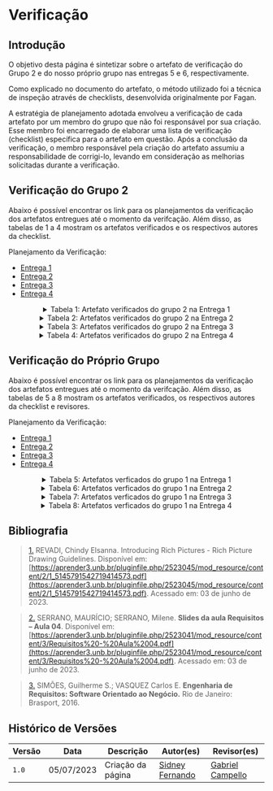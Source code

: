 # Verificação

## Introdução

O objetivo desta página é sintetizar sobre o artefato de verificação do Grupo 2 e do nosso próprio grupo nas entregas 5 e 6, respectivamente.

Como explicado no documento do artefato, o método utilizado foi a técnica de inspeção através de checklists, desenvolvida originalmente por Fagan.

A estratégia de planejamento adotada envolveu a verificação de cada artefato por um membro do grupo que não foi responsável por sua criação. Esse membro foi encarregado de elaborar uma lista de verificação (checklist) específica para o artefato em questão. Após a conclusão da verificação, o membro responsável pela criação do artefato assumiu a responsabilidade de corrigi-lo, levando em consideração as melhorias solicitadas durante a verificação.

## Verificação do Grupo 2

Abaixo é possível encontrar os link para os planejamentos da verificação dos artefatos entregues até o momento da verifcação. Além disso, as tabelas de 1 a 4 mostram os artefatos verificados e os respectivos autores da checklist.

Planejamento da Verificação:

- [Entrega 1](../../verificacao/grupo2/entrega1/planejamento-verificacao-e1-grupo2)
- [Entrega 2](../../verificacao/grupo2/entrega2/planejamento-verificacao-e2-grupo2)
- [Entrega 3](../../verificacao/grupo2/entrega3/planejamento-verificacao-e3-grupo2)
- [Entrega 4](../../verificacao/grupo2/entrega4/planejamento-verificacao-e4-grupo2)

<center>

<!-- | Artefato | Entrega | Autor |
| :--------: | :-------: | :-----: |
|[Rich Picture](../../verificacao/grupo2/entrega1/rich-picture)         | Entrega 1       | [Geovanna Maciel](https://github.com/manuziny)     |
| [Perfil de Usuário](../../verificacao/grupo2/entrega2/perfilusuario2) | Entrega 2 | [Gabriel Campello](https://github.com/g16c) |
| [Personas](../../verificacao/grupo2/entrega2/personas2) | Entrega 2 | [Gabriel Campello](https://github.com/g16c) |
| [Brainstorm](../../verificacao/grupo2/entrega2/brainstorm2) | Entrega 2 | [Sidney Fernando](https://github.com/nando3d3) |
| [Observação](../../verificacao/grupo2/entrega2/observacao2) | Entrega 2 | [Sidney Fernando](https://github.com/nando3d3) |
| [Storytelling](../../verificacao/grupo2/entrega2/storytelling2) | Entrega 2 | [Sidney Fernando](https://github.com/nando3d3) | -->

<details>
    <summary> Tabela 1: Artefato verificados do grupo 2 na Entrega 1</summary>
    <table>
  <tr>
    <th>Artefato</th>
    <th>Autor</th>
  </tr>
  <tr>
    <td><a href="../../verificacao/grupo2/entrega1/rich-picture">Rich Picture</a></td>
    <td><a href="https://github.com/manuziny">Geovanna Maciel</a></td>
  </tr>
</table>
<font>Fonte: <a href='https://github.com/nando3d3'>Sidney Fernando</a></font>
</details>

<details>
    <summary> Tabela 2: Artefatos verificados do grupo 2 na Entrega 2</summary>
    
<table>
    <tr>
        <td colspan="2" align="center"><strong>Elicitação</strong></td>
  </tr>
  <tr>
    <th>Artefato</th>
    <th>Autor</th>
  </tr>
  <tr>
    <td><a href="../../verificacao/grupo2/entrega2/perfilusuario2">Perfil de Usuário</a></td>
    <td><a href="https://github.com/g16c">Gabriel Campello</a></td>
  </tr>
  <tr>
    <td><a href="../../verificacao/grupo2/entrega2/personas2">Personas</a></td>
    <td><a href="https://github.com/g16c">Gabriel Campello</a></td>
  </tr>
  <tr>
    <td><a href="../../verificacao/grupo2/entrega2/brainstorm2">Brainstorm</a></td>
    <td><a href="https://github.com/nando3d3">Sidney Fernando</a></td>
  </tr>
  <tr>
    <td><a href="../../verificacao/grupo2/entrega2/observacao2">Observação</a></td>
    <td><a href="https://github.com/nando3d3">Sidney Fernando</a></td>
  </tr>
  <tr>
    <td><a href="../../verificacao/grupo2/entrega2/storytelling2">Storytelling</a></td>
    <td><a href="https://github.com/nando3d3">Sidney Fernando</a></td>
  </tr>
  <tr>
        <td colspan="2" align="center"><strong>Priorização</strong></td>
  </tr>
  <tr>
    <th>Artefato</th>
    <th>Autor</th>
  </tr>
  <tr>
    <td><a href="../../verificacao/grupo2/entrega2/threelvlscale2">Three Level-Scale</a></td>
    <td><a href="https://github.com/g16c">Gabriel Campello</a></td>
  </tr>
  <tr>
    <td><a href="../../verificacao/grupo2/entrega2/moscow2">Moscow</a></td>
    <td><a href="https://github.com/nando3d3">Sidney Fernando</a></td>
  </tr>
  <tr>
    <td><a href="../../verificacao/grupo2/entrega2/inorout2">In or Out</a></td>
    <td><a href="https://github.com/g16c">Gabriel Campello</a></td>
  </tr>
</table>
<font>Fonte: <a href='https://github.com/nando3d3'>Sidney Fernando</a></font>
</details>

<details>
    <summary> Tabela 3: Artefatos verificados do grupo 2 na Entrega 3</summary>
    
<table>
  <tr>
    <th>Artefato</th>
    <th>Autor</th>
  </tr>
  <tr>
    <td><a href="../../verificacao/grupo2/entrega3/caso-de-uso">Caso de Uso</a></td>
    <td><a href="https://github.com/manuziny">Geovanna Maciel</a></td>
  </tr>
  <tr>
    <td><a href="../../verificacao/grupo2/entrega3/lexicos">Léxicos</a></td>
    <td><a href="https://github.com/arthurmlv">Arthur de Melo</a></td>
  </tr>
  <tr>
    <td><a href="../../verificacao/grupo2/entrega3/especificacao-suplementar">Especificação Suplementar</a></td>
    <td><a href="https://github.com/mathonaut">Matheus Henrique</a></td>
  </tr>
  <tr>
    <td><a href="../../verificacao/grupo2/entrega3/cenarios">Cenários</a></td>
    <td><a href="https://github.com/dougAlvs">Douglas Alves</a></td>
  </tr>
</table>
<font>Fonte: <a href='https://github.com/nando3d3'>Sidney Fernando</a></font>
</details>

<details>
    <summary> Tabela 4: Artefatos verificados do grupo 2 na Entrega 4</summary>
    
<table>
  <tr>
    <th>Artefato</th>
    <th>Autor</th>
  </tr>
  <tr>
    <td><a href="../../verificacao/grupo2/entrega4/nfrframework">NFR Framework</a></td>
    <td><a href="https://github.com/arthurmlv">Arthur de Melo</a></td>
  </tr>
  <tr>
    <td><a href="../../verificacao/grupo2/entrega4/verificacao-backlog">Backlog</a></td>
    <td><a href="https://github.com/RafaelCLG0">Rafael Ferreira</a></td>
  </tr>
  <tr>
    <td><a href="../../verificacao/grupo2/entrega4/verificacao-historias-de-usuario">Histórias de Usuário</a></td>
    <td><a href="https://github.com/dougAlvs">Douglas Alves</a></td>
  </tr>
</table>
<font>Fonte: <a href='https://github.com/nando3d3'>Sidney Fernando</a></font>
</details>

</center>

## Verificação do Próprio Grupo

Abaixo é possível encontrar os link para os planejamentos da verificação dos artefatos entregues até o momento da verifcação. Além disso, as tabelas de 5 a 8 mostram os artefatos verificados, os respectivos autores da checklist e revisores.

Planejamento da Verificação:

- [Entrega 1](../../verificacao/grupo/entrega1/planejamento-verificacao-e1-grupo)
- [Entrega 2](../../verificacao/grupo/entrega2/planejamento-verificacao-e2-grupo)
- [Entrega 3](../../verificacao/grupo/entrega3/planejamento-verificacao-e3-grupo)
- [Entrega 4](../../verificacao/grupo/entrega4/planejamento-verificacao-e4-grupo)

<center>

<details>
<summary>Tabela 5: Artefatos verficados do grupo 1 na Entrega 1</summary>

<table>
  <tr>
    <th>Artefato</th>
    <th>Autor</th>
    <th>Revisor</th>
  </tr>
  <tr>
    <td><a href="../../verificacao/grupo/entrega1/verificacao-rich-picture">Rich Pciture</a></td>
    <td><a href="https://github.com/G16C">Gabriel Camepello</a></td>
    <td><a href="https://github.com/mathonaut">Matheus Henrique</a></td>
  </tr>
</table>
<font>Fonte: <a href='https://github.com/nando3d3'>Sidney Fernando</a></font>
</details>

<details>
<summary>Tabela 6: Artefatos verficados do grupo 1 na Entrega 2</summary>

<table>
    <tr>
        <td colspan="3" align="center"><strong>Elicitação</strong></td>
    </tr>
    <tr>
        <th>Artefato</th>
        <th>Autor</th>
        <th>Revisor</th>
    </tr>
    <tr>
        <td><a href="../../verificacao/grupo/entrega2/verificacao-perfil-de-usuario">Perfil de Usuário</a></td>
        <td><a href="https://github.com/g16c">Gabriel Campello</a></td>
        <td><a href="https://github.com/mathonaut">Matheus Henrique</a></td>
    </tr>
    <tr>
        <td><a href="../../verificacao/grupo/entrega2/verificacao-personas">Personas</a></td>
        <td><a href="https://github.com/RafaelCLG0">Rafael Ferreira</a></td>
        <td><a href="https://github.com/dougAlvs">Douglas Alves</a></td>
    </tr>
    <tr>
        <td><a href="../../verificacao/grupo/entrega2/verificacao-introspeccao">Introspecção</a></td>
        <td><a href="https://github.com/G16C">Gabriel Campello</a></td>
        <td><a href="https://github.com/mathonaut">Matheus Henrique</a></td>
    </tr>
    <tr>
        <td><a href="../../verificacao/grupo/entrega2/verificacao-questionario">Questionário</a></td>
        <td><a href="https://github.com/RafaelCLG0">Rafael Ferreira</a></td>
        <td><a href="https://github.com/nando3d3">Sidney Fernando</a></td>
    </tr>
    <tr>
        <td><a href="../../verificacao/grupo/entrega2/verificacao-brainstorming">Brainstorm</a></td>
        <td><a href="https://github.com/RafaelCLG0">Rafael Ferreira</a></td>
        <td><a href="https://github.com/manuziny">Geovanna Maciel</a></td>
    </tr>
    <tr>
        <td><a href="../../verificacao/grupo/entrega2/verificacao-observacao">Observação</a></td>
        <td><a href="https://github.com/mathonaut">Matheus Henrique</a></td>
        <td><a href="https://github.com/manuziny">Geovanna Maciel</a></td>
    </tr>
    <tr>
        <td colspan="3" align="center"><strong>Priorização</strong></td>
    </tr>
    <tr>
        <th>Artefato</th>
        <th>Autor</th>
        <th>Revisor</th>
    </tr>
    <tr>
        <td><a href="../../verificacao/grupo/entrega2/verificacao-$100">$100</a></td>
        <td><a href="https://github.com/g16c">Gabriel Campello</a></td>
        <td><a href="https://github.com/mathonaut">Matheus Henrique</a></td>
    </tr>
    <tr>
        <td><a href="../../verificacao/grupo/entrega2/verificacao-ftf">First Things First</a></td>
        <td><a href="https://github.com/mathonaut">Matheus Henrique</a></td>
        <td><a href="https://github.com/manuziny">Geovanna Maciel</a></td>
    </tr>
    <tr>
        <td><a href="../../verificacao/grupo/entrega2/verificacao-three-level-scale">Three Level-Scale</a></td>
        <td><a href="https://github.com/RafaelCLG0">Rafel Ferreira</a></td>
        <td><a href="https://github.com/g16c">Gabriel Campello</a></td>
    </tr>
</table>
<font>Fonte: <a href='https://github.com/nando3d3'>Sidney Fernando</a></font>
</details>

<details>
<summary>Tabela 7: Artefatos verficados do grupo 1 na Entrega 3</summary>

<table>
  <tr>
    <th>Artefato</th>
    <th>Autor</th>
    <th>Revisor</th>
  </tr>
  <tr>
    <td><a href="../../verificacao/grupo/entrega3/verificacao-caso-de-uso">Caso de Uso</a></td>
    <td><a href="https://github.com/mathonaut">Matheus Henrique</a></td>
    <td><a href="https://github.com/dougAlvs">Douglas Alves</a></td>
  </tr>
  <tr>
    <td><a href="../../verificacao/grupo/entrega3/cenarios">Cenários</a></td>
    <td><a href="https://github.com/arthurmlv">Arthur de Melo</a></td>
    <td><a href="https://github.com/RafaelCLG0">Rafael Ferreira</a></td>
  </tr>
  <tr>
    <td><a href="../../verificacao/grupo/entrega3/lexicos">Léxicos</a></td>
    <td><a href="https://github.com/arthurmlv">Arthur de Melo</a></td>
    <td><a href="https://github.com/RafaelCLG0">Rafael Ferreira</a></td>
  </tr>
  <tr>
    <td><a href="../../verificacao/grupo/entrega3/especificacao-suplementar">Especificação Suplementar</a></td>
    <td><a href="https://github.com/arthurmlv">Arthur de Melo</a></td>
    <td><a href="https://github.com/RafaelCLG0">Rafael Ferreira</a></td>
  </tr>
</table>
<font>Fonte: <a href='https://github.com/nando3d3'>Sidney Fernando</a></font>
</details>

<details>
<summary>Tabela 8: Artefatos verficados do grupo 1 na Entrega 4</summary>

<table>
  <tr>
    <th>Artefato</th>
    <th>Autor</th>
    <th>Revisor</th>
  </tr>
  <tr>
    <td><a href="../../verificacao/grupo/entrega4/nfrframework">NFR Framework</a></td>
    <td><a href="https://github.com/arthurmlv">Arthur de Melo</a></td>
    <td><a href="https://github.com/RafaelCLG0">Rafael Ferreira</a></td>
  </tr>
  <tr>
    <td><a href="../../verificacao/grupo/entrega4/verificacao-pdbacklog">Backlog</a></td>
    <td><a href="https://github.com/RafaelCLG0">Rafael Ferreira</a></td>
    <td><a href="https://github.com/mathonaut">Matheus Henrique</a></td>
  </tr>
  <tr>
    <td><a href="../../verificacao/grupo/entrega4/verificacao-historia-de-usuario">Histórias de Usuário</a></td>
    <td><a href="https://github.com/mathonaut">Matheus Henrique</a></td>
    <td><a href="https://github.com/RafaelCLG0">Rafael Ferreira</a></td>
  </tr>
</table>
<font>Fonte: <a href='https://github.com/nando3d3'>Sidney Fernando</a></font>
</details>

</center>

## Bibliografia

> <a id="REF2" href="#anchor_2">1.</a> REVADI, Chindy Elsanna. Introducing Rich Pictures - Rich Picture Drawing Guidelines. Disponível em: [https://aprender3.unb.br/pluginfile.php/2523045/mod_resource/content/2/1_5145791542719414573.pdf](https://aprender3.unb.br/pluginfile.php/2523045/mod_resource/content/2/1_5145791542719414573.pdf). Acessado em: 03 de junho de 2023.

> <a id="REF3" href="#anchor_3">2.</a> SERRANO, MAURÍCIO; SERRANO, Milene. **Slides da aula Requisitos – Aula 04**. Disponível em: [https://aprender3.unb.br/pluginfile.php/2523041/mod_resource/content/3/Requisitos%20-%20Aula%2004.pdf](https://aprender3.unb.br/pluginfile.php/2523041/mod_resource/content/3/Requisitos%20-%20Aula%2004.pdf). Acessado em: 03 de junho de 2023.

> <a id="REF1" href="#anchor_1">3.</a> SIMÕES, Guilherme S.; VASQUEZ Carlos E. **Engenharia de Requisitos: Software Orientado ao Negócio.** Rio de Janeiro: Brasport, 2016.


## Histórico de Versões

| Versão | Data       | Descrição                      | Autor(es)                                                                                         | Revisor(es)                                    |
| ------ | ---------- | ------------------------------ | ------------------------------------------------------------------------------------------------- | ---------------------------------------------- |
| `1.0`    | 05/07/2023 | Criação da página     | [Sidney Fernando](https://github.com/nando3d3) | [Gabriel Campello](https://github.com/G16C) |
